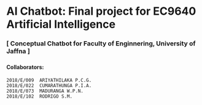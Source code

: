 # AI Chatbot: Final project for EC9640 Artificial Intelligence
### [ Conceptual Chatbot for Faculty of Enginnering, University of Jaffna ]


### 


#### Collaborators: 
	2018/E/009	ARIYATHILAKA P.C.G.
	2018/E/022	CUMARATHUNGA P.I.A.
	2018/E/073	MADURANGA W.P.N.
	2018/E/102	RODRIGO S.M.
